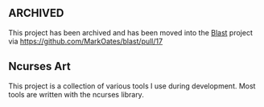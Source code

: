 ## ARCHIVED

This project has been archived and has been moved into the [Blast](https://github.com/MarkOates/blast) project via https://github.com/MarkOates/blast/pull/17


## Ncurses Art

This project is a collection of various tools I use during development.  Most
tools are written with the ncurses library.
